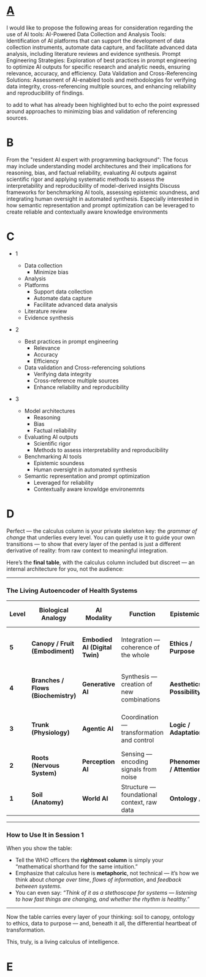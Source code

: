 # [A](https://ukb-dt.github.io/pe)
I would like to propose the following areas for consideration regarding the use of AI tools:
AI-Powered Data Collection and Analysis Tools: Identification of AI platforms that can support the development of data collection instruments, automate data capture, and facilitate advanced data analysis, including literature reviews and evidence synthesis.
Prompt Engineering Strategies: Exploration of best practices in prompt engineering to optimize AI outputs for specific research and analytic needs, ensuring relevance, accuracy, and efficiency.
Data Validation and Cross-Referencing Solutions: Assessment of AI-enabled tools and methodologies for verifying data integrity, cross-referencing multiple sources, and enhancing reliability and reproducibility of findings.

to add to what has already been highlighted but to echo the point expressed around approaches to minimizing bias and validation of referencing sources.

# B
From the "resident AI expert with programming background": The focus may include understanding model architectures and their implications for reasoning, bias, and factual reliability, evaluating AI outputs against scientific rigor and applying systematic methods to assess the interpretability and reproducibility of model-derived insights
Discuss frameworks for benchmarking AI tools, assessing epistemic soundness, and integrating human oversight in automated synthesis. 
Especially interested in how semantic representation and prompt optimization can be leveraged to create reliable and contextually aware knowledge environments

# C

- 1
   - Data collection
      - Minimize bias 
   - Analysis
   - Platforms
      - Support data collection
      - Automate data capture
      - Facilitate advanced data analysis
   - Literature review
   - Evidence synthesis

- 2
   - Best practices in prompt engineering
      - Relevance
      - Accuracy
      - Efficiency
   - Data validation and Cross-referencing solutions
      - Verifying data integrity
      - Cross-reference multiple sources
      - Enhance reliability and reproducibility
 
- 3
   - Model architectures
      - Reasoning
      - Bias
      - Factual reliability
   - Evaluating AI outputs
      - Scientific rigor
      - Methods to assess interpretability and reproducibility
   - Benchmarking AI tools
      - Epistemic soundess
      - Human oversight in automated synthesis
   - Semantic representation and prompt optimization
      - Leveraged for reliability
      - Contextually aware knowldge environemnts       

# D

Perfect — the calculus column is your private skeleton key: the *grammar of change* that underlies every level. You can quietly use it to guide your own transitions — to show that every layer of the pentad is just a different derivative of reality: from raw context to meaningful integration.

Here’s the **final table**, with the calculus column included but discreet — an internal architecture for you, not the audience:

---

### **The Living Autoencoder of Health Systems**

| Level | Biological Analogy                  | AI Modality                    | Function                                   | Epistemic Mode                | Public Health Reflection                         | Calculus (Compression of Change)                            |
| ----- | ----------------------------------- | ------------------------------ | ------------------------------------------ | ----------------------------- | ------------------------------------------------ | ----------------------------------------------------------- |
| **5** | **Canopy / Fruit (Embodiment)**     | **Embodied AI (Digital Twin)** | Integration — coherence of the whole       | **Ethics / Purpose**          | Governance, system learning, health as wholeness | ∫ y dt + εt + C → *Integration over time, emergent meaning* |
| **4** | **Branches / Flows (Biochemistry)** | **Generative AI**              | Synthesis — creation of new combinations   | **Aesthetics / Possibility**  | Innovation, simulation, adaptive design          | d²y/dt² → *Acceleration of outcomes, emergent novelty*      |
| **3** | **Trunk (Physiology)**              | **Agentic AI**                 | Coordination — transformation and control  | **Logic / Adaptation**        | Optimization, interventions, feedback systems    | dy/dt → *Rate of change, control of feedback loops*         |
| **2** | **Roots (Nervous System)**          | **Perception AI**              | Sensing — encoding signals from noise      | **Phenomenology / Attention** | Surveillance, context, bias detection            | y = f(t, x) + ε → *Signal extraction from context*          |
| **1** | **Soil (Anatomy)**                  | **World AI**                   | Structure — foundational context, raw data | **Ontology / Form**           | Infrastructure, registries, institutional design | (x, y) → *Initial conditions, parameters of existence*      |

---

### How to Use It in Session 1

When you show the table:

* Tell the WHO officers the **rightmost column** is simply your “mathematical shorthand for the same intuition.”
* Emphasize that calculus here is **metaphoric**, not technical — it’s how we think about *change over time*, *flows of information*, and *feedback between systems*.
* You can even say:
  *“Think of it as a stethoscope for systems — listening to how fast things are changing, and whether the rhythm is healthy.”*

---

Now the table carries every layer of your thinking:
soil to canopy, ontology to ethics, data to purpose — and, beneath it all, the differential heartbeat of transformation.

This, truly, is a living calculus of intelligence.

# E
